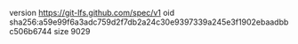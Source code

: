 version https://git-lfs.github.com/spec/v1
oid sha256:a59e99f6a3adc759d2f7db2a24c30e9397339a245e3f1902ebaadbbc506b6744
size 9029
